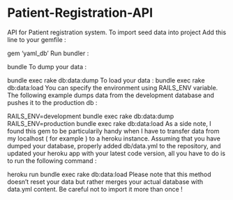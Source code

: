 # Patient-Registration-API
API for Patient registration system. 
To import seed data into project
Add this line to your gemfile :

gem ‘yaml_db’
Run bundler :

bundle
To dump your data :

bundle exec rake db:data:dump
To load your data :
bundle exec rake db:data:load
You can specify the environment using RAILS_ENV variable. The following example dumps data from the development database and pushes it to the production db :

RAILS_ENV=development bundle exec rake db:data:dump
RAILS_ENV=production bundle exec rake db:data:load
As a side note, I found this gem to be particularily handy when I have to transfer data from my localhost ( for example ) to a heroku instance. Assuming that you have dumped your database, properly added db/data.yml to the repository, and updated your heroku app with your latest code version, all you have to do is to run the following command :

heroku run bundle exec rake db:data:load
Please note that this method doesn’t reset your data but rather merges your actual database with data.yml content. Be careful not to import it more than once !
